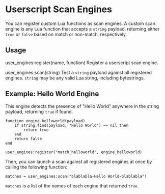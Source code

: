 # Userscript Scan Engines #

You can register custom Lua functions as scan engines. A custom scan
engine is any Lua function that accepts a `string` payload, returning
either `true` or `false` based on match or non-match, respectively.

## Usage

user_engines:register(name, function)
    Register a userscript scan engine.

user_engines:scan(string)
    Test a `string` payload against all registered engines.
    `string` may be any valid Lua string, including bytestrings.

## Example: Hello World Engine ##

This engine detects the presence of "Hello World" anywhere in the string
payload, returning `true` if found.

    function engine_helloworld(payload)
        if string.find(payload, "Hello World") ~= nil then
            return true
        end
        return false
    end

    user_engines:register("match_helloworld", engine_helloworld)

Then, you can launch a scan against all registered engines at once by
calling the following function:

    matches = user_engines:scan("blablabla-Hello World-blablabla")

`matches` is a list of the names of each engine that returned `true`.
